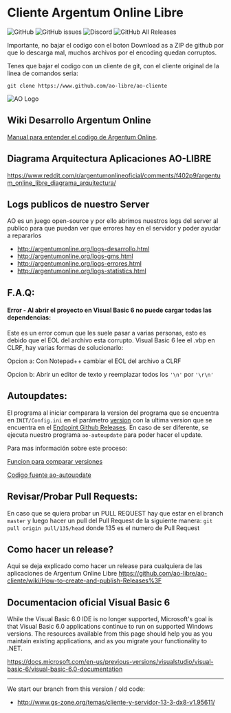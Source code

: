 # Cliente Argentum Online Libre

<img alt="GitHub" src="https://img.shields.io/github/license/ao-libre/ao-cliente?style=for-the-badge">
<img alt="GitHub issues" src="https://img.shields.io/github/issues-raw/ao-libre/ao-cliente?style=for-the-badge">
<img alt="Discord" src="https://img.shields.io/discord/479056868707270657?label=Discord&style=for-the-badge">
<img alt="GitHub All Releases" src="https://img.shields.io/github/downloads/ao-libre/ao-cliente/total?label=Releases%20descargados&style=for-the-badge">

Importante, no bajar el codigo con el boton Download as a ZIP de github por que lo descarga mal, muchos archivos por el encoding quedan corruptos.

Tenes que bajar el codigo con un cliente de git, con el cliente original de la linea de comandos seria:
```
git clone https://www.github.com/ao-libre/ao-cliente
```


![AO Logo](https://ao-libre.github.io/ao-website/assets/images/logo.png)

## Wiki Desarrollo Argentum Online
[Manual para entender el codigo de Argentum Online](http://es.dao.wikia.com/wiki/Wiki_Desarrollo_Argentum_Online).

## Diagrama Arquitectura Aplicaciones AO-LIBRE
https://www.reddit.com/r/argentumonlineoficial/comments/f402p9/argentum_online_libre_diagrama_arquitectura/

## Logs publicos de nuestro Server
AO es un juego open-source y por ello abrimos nuestros logs del server al publico para que puedan ver que errores hay en el servidor y poder ayudar a repararlos 

- http://argentumonline.org/logs-desarrollo.html
- http://argentumonline.org/logs-gms.html
- http://argentumonline.org/logs-errores.html
- http://argentumonline.org/logs-statistics.html

## F.A.Q:

#### Error - Al abrir el proyecto en Visual Basic 6 no puede cargar todas las dependencias:
Este es un error comun que les suele pasar a varias personas, esto es debido que el EOL del archivo esta corrupto.
Visual Basic 6 lee el .vbp en CLRF, hay varias formas de solucionarlo:

Opcion a:
Con Notepad++ cambiar el EOL del archivo a CLRF

Opcion b:
Abrir un editor de texto y reemplazar todos los `'\n'` por `'\r\n'`

## Autoupdates:

El programa al iniciar comparara la version del programa que se encuentra en `INIT/Config.ini` en el parámetro [version](https://github.com/ao-libre/ao-cliente/blob/master/INIT/Config.ini) con la ultima version que se encuentra en el [Endpoint Github Releases](https://api.github.com/repos/ao-libre/ao-cliente/releases/latest). En caso de ser diferente, se ejecuta nuestro programa `ao-autoupdate` para poder hacer el update.

Para mas información sobre este proceso:

[Funcion para comparar versiones](https://github.com/ao-libre/ao-cliente/blob/master/CODIGO/Formularios/frmCargando.frm#L121)

[Codigo fuente ao-autoupdate](https://github.com/ao-libre/ao-autoupdate)

## Revisar/Probar Pull Requests:
En caso que se quiera probar un PULL REQUEST hay que estar en el branch `master` y luego hacer un pull del Pull Request de la siguiente manera: `git pull origin pull/135/head` donde 135 es el numero de Pull Request

## Como hacer un release?
Aqui se deja explicado como hacer un release para cualquiera de las aplicaciones de Argentum Online Libre 
https://github.com/ao-libre/ao-cliente/wiki/How-to-create-and-publish-Releases%3F

## Documentacion oficial Visual Basic 6
While the Visual Basic 6.0 IDE is no longer supported, Microsoft's goal is that Visual Basic 6.0 applications continue to run on supported Windows versions. The resources available from this page should help you as you maintain existing applications, and as you migrate your functionality to .NET.

https://docs.microsoft.com/en-us/previous-versions/visualstudio/visual-basic-6/visual-basic-6.0-documentation

--------------------------

We start our branch from this version / old code:
* http://www.gs-zone.org/temas/cliente-y-servidor-13-3-dx8-v1.95611/




